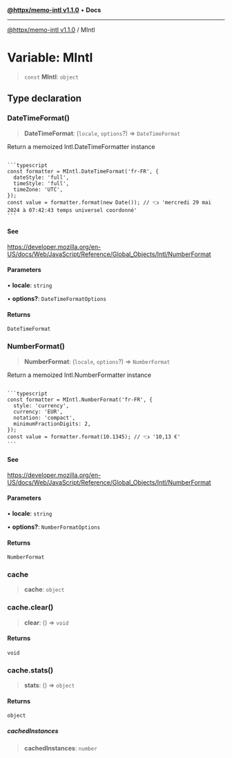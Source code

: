 [**@httpx/memo-intl v1.1.0**](../README.md) • **Docs**

***

[@httpx/memo-intl v1.1.0](../README.md) / MIntl

# Variable: MIntl

> `const` **MIntl**: `object`

## Type declaration

### DateTimeFormat()

> **DateTimeFormat**: (`locale`, `options`?) => `DateTimeFormat`

Return a memoized Intl.DateTimeFormatter instance

<code>
```typescript
const formatter = MIntl.DateTimeFormat('fr-FR', {
  dateStyle: 'full',
  timeStyle: 'full',
  timeZone: 'UTC',
});
const value = formatter.format(new Date()); // 👈 'mercredi 29 mai 2024 à 07:42:43 temps universel coordonné'
```
</code>

#### See

https://developer.mozilla.org/en-US/docs/Web/JavaScript/Reference/Global_Objects/Intl/NumberFormat

#### Parameters

• **locale**: `string`

• **options?**: `DateTimeFormatOptions`

#### Returns

`DateTimeFormat`

### NumberFormat()

> **NumberFormat**: (`locale`, `options`?) => `NumberFormat`

Return a memoized Intl.NumberFormatter instance

<code>
```typescript
const formatter = MIntl.NumberFormat('fr-FR', {
  style: 'currency',
  currency: 'EUR',
  notation: 'compact',
  minimumFractionDigits: 2,
});
const value = formatter.format(10.1345); // 👈 '10,13 €'
```
</code>

#### See

https://developer.mozilla.org/en-US/docs/Web/JavaScript/Reference/Global_Objects/Intl/NumberFormat

#### Parameters

• **locale**: `string`

• **options?**: `NumberFormatOptions`

#### Returns

`NumberFormat`

### cache

> **cache**: `object`

### cache.clear()

> **clear**: () => `void`

#### Returns

`void`

### cache.stats()

> **stats**: () => `object`

#### Returns

`object`

##### cachedInstances

> **cachedInstances**: `number`
